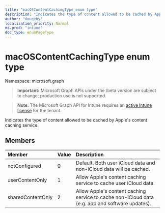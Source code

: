 ```yaml
---
title: "macOSContentCachingType enum type"
description: "Indicates the type of content allowed to be cached by Apple's content caching service."
author: "dougeby"
localization_priority: Normal
ms.prod: "intune"
doc_type: enumPageType
---
```


# macOSContentCachingType enum type

Namespace: microsoft.graph

> **Important:** Microsoft Graph APIs under the /beta version are subject to change; production use is not supported.

> **Note:** The Microsoft Graph API for Intune requires an [active Intune license](https://go.microsoft.com/fwlink/?linkid=839381) for the tenant.

Indicates the type of content allowed to be cached by Apple's content caching service.

## Members
|Member|Value|Description|
|:---|:---|:---|
|notConfigured|0|Default. Both user iCloud data and non-iCloud data will be cached.|
|userContentOnly|1|Allow Apple's content caching service to cache user iCloud data.|
|sharedContentOnly|2|Allow Apple's content caching service to cache non-iCloud data (e.g. app and software updates).|






